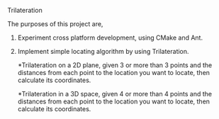 Trilateration 

The purposes of this project are,

1. Experiment cross platform development, using CMake and Ant.

2. Implement simple locating algorithm by using Trilateration.

   *Trilateration on a 2D plane, given 3 or more than 3 points and the distances from each point to the location you want to locate, then calculate its coordinates.
   
   *Trilateration in a 3D space, given 4 or more than 4 points and the distances from each point to the location you want to locate, then calculate its coordinates.

